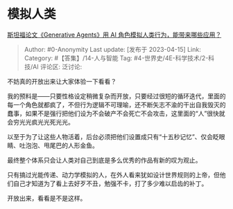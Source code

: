 # 模拟人类
[斯坦福论文《Generative Agents》用 AI 角色模拟人类行为，能带来哪些应用？](https://www.zhihu.com/question/594898530/answer/2984411918)

> Author: #0-Anonymity
> Last update: [发布于 2023-04-15]
> Link:
> Category:  #【答集】/14-人与智能
> Tag: #4-世界史/4E-科学技术/2-科技/AI 
> 评论区:
> 泛讨论:

不妨真的开放出来让大家体验一下看看？

我的预料是——只要性格设定稍微复杂而开放，只要经过很短的循环迭代，里面的每一个角色就都疯了，不但行为逻辑不可理喻，还不断矢志不渝的干出自我毁灭的蠢事，如果不是强行把他们设为不会破产不会死亡不会攻击，这里面的“人”很快就会穷光光疯光光死光光。

以至于为了让这些人物活着，后台必须把他们设置成只有“十五秒记忆”、仅会眨眼睛、吐泡泡、甩尾巴的人形金鱼。

最终整个体系只会让人类对自己到底是多么优秀的作品有新的叹为观止。

只有搞过光能传递、动力学模拟的人，在外人看来犹如设计世界规则的上帝，但他们自己才知道为了看上去好歹不丑，勉强不卡，打了多少难以启齿的补丁。

开放出来，看看是不是这样。
